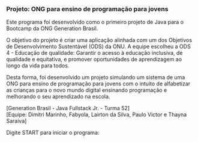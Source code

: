 ### Projeto: ONG para ensino de programação para jovens

Este programa foi desenvolvido como o primeiro projeto de Java para o Bootcamp da ONG Generation Brasil.

O objetivo do projeto é criar uma aplicação alinhada com um dos Objetivos de Desenvolvimento Sustentável (ODS) da ONU. A equipe escolheu a ODS 4 -  Educação de qualidade: Garantir o acesso à educação inclusiva, de qualidade e equitativa, e promover oportunidades de aprendizagem ao longo da vida para todos.

Desta forma, foi desenvolvido um projeto simulando um sistema de uma ONG para ensino de programação para jovens com o intuito de alfabetizar as crianças para o novo mundo digital ensinando programação e melhorando o seu aprendizado na escola.


[Generation Brasil - Java Fullstack Jr. - Turma 52] <br>
[Equipe: Dimitri Marinho, Fabyola, Lairton da Silva, Paulo Victor e Thayna Saraiva]


Digite START para iniciar o programa:
